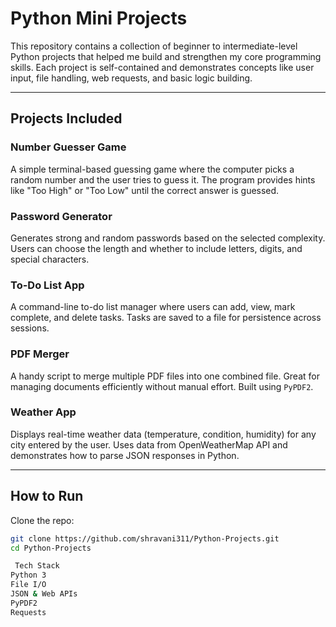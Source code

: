 #  Python Mini Projects

This repository contains a collection of beginner to intermediate-level Python projects that helped me build and strengthen my core programming skills. Each project is self-contained and demonstrates concepts like user input, file handling, web requests, and basic logic building.

---

##  Projects Included

###  Number Guesser Game
A simple terminal-based guessing game where the computer picks a random number and the user tries to guess it. The program provides hints like "Too High" or "Too Low" until the correct answer is guessed.

###  Password Generator
Generates strong and random passwords based on the selected complexity. Users can choose the length and whether to include letters, digits, and special characters.

###  To-Do List App
A command-line to-do list manager where users can add, view, mark complete, and delete tasks. Tasks are saved to a file for persistence across sessions.

###  PDF Merger
A handy script to merge multiple PDF files into one combined file. Great for managing documents efficiently without manual effort. Built using `PyPDF2`.

###  Weather App
Displays real-time weather data (temperature, condition, humidity) for any city entered by the user. Uses data from OpenWeatherMap API and demonstrates how to parse JSON responses in Python.

---

##  How to Run

Clone the repo:
```bash
git clone https://github.com/shravani311/Python-Projects.git
cd Python-Projects

 Tech Stack
Python 3
File I/O
JSON & Web APIs
PyPDF2
Requests

